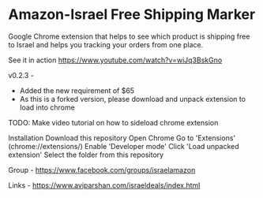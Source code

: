 # Amazon-Israel Free Shipping Marker
Google Chrome extension that helps to see which product is shipping free to Israel and helps you tracking your orders from one place.

See it in action https://www.youtube.com/watch?v=wiJq3BskGno

v0.2.3 - 
- Added the new requirement of $65
- As this is a forked version, please download and unpack extension to load into chrome

TODO:
Make video tutorial on how to sideload chrome extension

Installation
Download this repository
Open Chrome
Go to 'Extensions' (chrome://extensions/)
Enable 'Developer mode'
Click 'Load unpacked extension'
Select the  folder from this repository

Group - https://www.facebook.com/groups/israelamazon

Links - https://www.aviparshan.com/israeldeals/index.html
